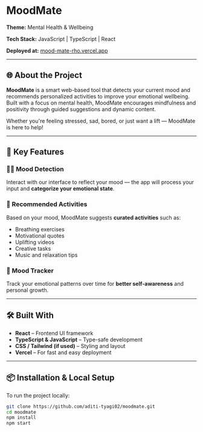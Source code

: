 # MoodMate 

**Theme:** Mental Health & Wellbeing  

**Tech Stack:** JavaScript | TypeScript | React 

**Deployed at:** [mood-mate-rho.vercel.app](https://mood-mate-rho.vercel.app/)

---

## 🌐 About the Project

**MoodMate** is a smart web-based tool that detects your current mood and recommends personalized activities to improve your emotional wellbeing. Built with a focus on mental health, MoodMate encourages mindfulness and positivity through guided suggestions and dynamic content.

Whether you're feeling stressed, sad, bored, or just want a lift — MoodMate is here to help!

---

## 🎯 Key Features

### 😶‍🌫️ Mood Detection  
Interact with our interface to reflect your mood — the app will process your input and **categorize your emotional state**.

### 🧘 Recommended Activities  
Based on your mood, MoodMate suggests **curated activities** such as:
- Breathing exercises
- Motivational quotes
- Uplifting videos
- Creative tasks
- Music and relaxation tips

### 🌈 Mood Tracker   
Track your emotional patterns over time for **better self-awareness** and personal growth.

---

## 🛠️ Built With

- **React** – Frontend UI framework  
- **TypeScript & JavaScript** – Type-safe development  
- **CSS / Tailwind (if used)** – Styling and layout  
- **Vercel** – For fast and easy deployment

---

## 📦 Installation & Local Setup

To run the project locally:

```bash
git clone https://github.com/aditi-tyagi02/moodmate.git
cd moodmate
npm install
npm start
